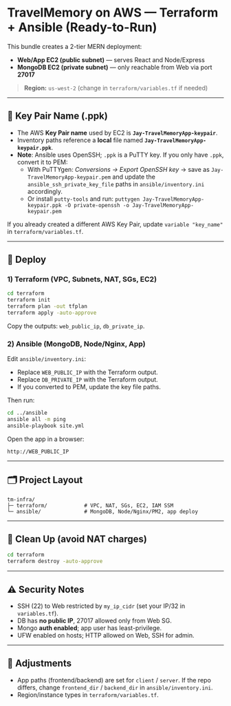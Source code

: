 # TravelMemory on AWS — Terraform + Ansible (Ready-to-Run)

This bundle creates a 2-tier MERN deployment:
- **Web/App EC2 (public subnet)** — serves React and Node/Express
- **MongoDB EC2 (private subnet)** — only reachable from Web via port **27017**

> **Region:** `us-west-2` (change in `terraform/variables.tf` if needed)

---

## 🔑 Key Pair Name (.ppk)
- The AWS **Key Pair name** used by EC2 is **`Jay-TravelMemoryApp-keypair`**.
- Inventory paths reference a **local** file named **`Jay-TravelMemoryApp-keypair.ppk`**.
- **Note**: Ansible uses OpenSSH; `.ppk` is a PuTTY key. If you only have `.ppk`, convert it to PEM:
  - With PuTTYgen: *Conversions → Export OpenSSH key* → save as `Jay-TravelMemoryApp-keypair.pem` and update the `ansible_ssh_private_key_file` paths in `ansible/inventory.ini` accordingly.
  - Or install `putty-tools` and run: `puttygen Jay-TravelMemoryApp-keypair.ppk -O private-openssh -o Jay-TravelMemoryApp-keypair.pem`

If you already created a different AWS Key Pair, update `variable "key_name"` in `terraform/variables.tf`.

---

## 🚀 Deploy

### 1) Terraform (VPC, Subnets, NAT, SGs, EC2)
```bash
cd terraform
terraform init
terraform plan -out tfplan
terraform apply -auto-approve
```
Copy the outputs: `web_public_ip`, `db_private_ip`.

### 2) Ansible (MongoDB, Node/Nginx, App)
Edit `ansible/inventory.ini`:
- Replace `WEB_PUBLIC_IP` with the Terraform output.
- Replace `DB_PRIVATE_IP` with the Terraform output.
- If you converted to PEM, update the key file paths.

Then run:
```bash
cd ../ansible
ansible all -m ping
ansible-playbook site.yml
```

Open the app in a browser:
```
http://WEB_PUBLIC_IP
```

---

## 🗂 Project Layout
```
tm-infra/
├─ terraform/            # VPC, NAT, SGs, EC2, IAM SSM
└─ ansible/              # MongoDB, Node/Nginx/PM2, app deploy
```

---

## 🧹 Clean Up (avoid NAT charges)
```bash
cd terraform
terraform destroy -auto-approve
```

---

## ⚠️ Security Notes
- SSH (22) to Web restricted by `my_ip_cidr` (set your IP/32 in `variables.tf`).
- DB has **no public IP**, 27017 allowed only from Web SG.
- Mongo **auth enabled**; app user has least-privilege.
- UFW enabled on hosts; HTTP allowed on Web, SSH for admin.

---

## 🔧 Adjustments
- App paths (frontend/backend) are set for `client` / `server`. If the repo differs, change `frontend_dir` / `backend_dir` in `ansible/inventory.ini`.
- Region/instance types in `terraform/variables.tf`.
